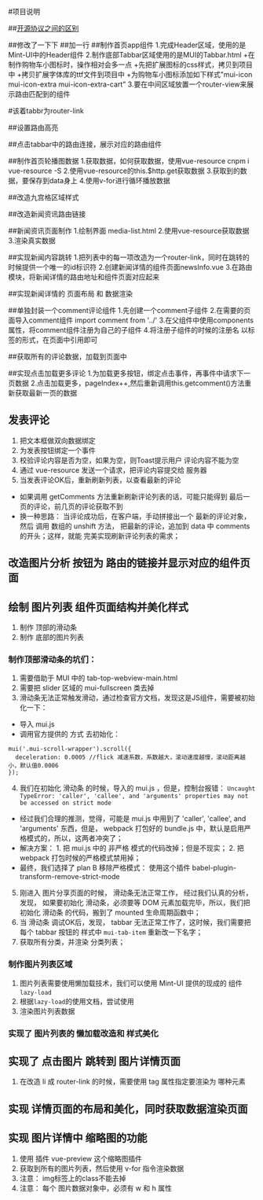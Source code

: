 #项目说明

##[开源协议之间的区别](https://blog.csdn.net/xiaodaima2016/article/details/83645854)

##修改了一下下
##加一行
##制作首页app组件
1.完成Header区域，使用的是Mint-UI中的Header组件
2.制作底部Tabbar区域使用的是MUI的Tabbar.html
+在制作购物车小图标时，操作相对会多一点
+先把扩展图标的css样式，拷贝到项目中
+拷贝扩展字体库的ttf文件到项目中
+为购物车小图标添加如下样式"mui-icon mui-icon-extra mui-icon-extra-cart"
3.要在中间区域放置一个router-view来展示路由匹配到的组件

#该着tabbr为router-link

##设置路由高亮

##点击tabbar中的路由连接，展示对应的路由组件

##制作首页轮播图数据
1.获取数据，如何获取数据，使用vue-resource  cnpm i vue-resource -S
2.使用vue-resource的this.$http.get获取数据
3.获取到的数据，要保存到data身上
4.使用v-for进行循环播放数据

##改造九宫格区域样式

##改造新闻资讯路由链接

##新闻资讯页面制作
1.绘制界面  media-list.html
2.使用vue-resource获取数据
3.渲染真实数据

##实现新闻内容跳转
1.把列表中的每一项改造为一个router-link，同时在跳转的时候提供一个唯一的id标识符
2.创建新闻详情的组件页面newsInfo.vue
3.在路由模块，将新闻详情的路由地址和组件页面对应起来

##实现新闻详情的 页面布局 和 数据渲染

##单独封装一个comment评论组件
1.先创建一个comment子组件
2.在需要的页面导入comment组件
import comment from '../'
3.在父组件中使用components属性，将comment组件注册为自己的子组件
4.将注册子组件的时候的注册名  以标签的形式，在页面中引用即可

##获取所有的评论数据，加载到页面中

##实现点击加载更多评论
1.为加载更多按钮，绑定点击事件，再事件中请求下一页数据
2.点击加载更多，pageIndex++,然后重新调用this.getcomment()方法重新获取最新一页的数据

## 发表评论
1. 把文本框做双向数据绑定
2. 为发表按钮绑定一个事件
3. 校验评论内容是否为空，如果为空，则Toast提示用户 评论内容不能为空
4. 通过 vue-resource 发送一个请求，把评论内容提交给 服务器
5. 当发表评论OK后，重新刷新列表，以查看最新的评论
 + 如果调用 getComments 方法重新刷新评论列表的话，可能只能得到 最后一页的评论，前几页的评论获取不到
 + 换一种思路： 当评论成功后，在客户端，手动拼接出一个 最新的评论对象，然后 调用 数组的 unshift 方法， 把最新的评论，追加到  data 中 comments 的开头；这样，就能 完美实现刷新评论列表的需求；

## 改造图片分析 按钮为 路由的链接并显示对应的组件页面

## 绘制 图片列表 组件页面结构并美化样式
 1. 制作 顶部的滑动条
 2. 制作 底部的图片列表
### 制作顶部滑动条的坑们：
 1. 需要借助于 MUI 中的 tab-top-webview-main.html 
 2. 需要把 slider 区域的 mui-fullscreen 类去掉
 3. 滑动条无法正常触发滑动，通过检查官方文档，发现这是JS组件，需要被初始化一下：
  + 导入 mui.js 
  + 调用官方提供的 方式 去初始化：
  ```
  mui('.mui-scroll-wrapper').scroll({
    deceleration: 0.0005 //flick 减速系数，系数越大，滚动速度越慢，滚动距离越小，默认值0.0006
  });
  ```
 4. 我们在初始化 滑动条 的时候，导入的 mui.js ，但是，控制台报错： `Uncaught TypeError: 'caller', 'callee', and 'arguments' properties may not be accessed on strict mode`
  + 经过我们合理的推测，觉得，可能是 mui.js 中用到了 'caller', 'callee', and 'arguments' 东西，但是， webpack 打包好的 bundle.js 中，默认是启用严格模式的，所以，这两者冲突了；
  + 解决方案： 1. 把 mui.js 中的 非严格 模式的代码改掉；但是不现实； 2. 把 webpack 打包时候的严格模式禁用掉；
  + 最终，我们选择了 plan B  移除严格模式： 使用这个插件 babel-plugin-transform-remove-strict-mode
 5. 刚进入 图片分享页面的时候， 滑动条无法正常工作， 经过我们认真的分析，发现， 如果要初始化 滑动条，必须要等 DOM 元素加载完毕，所以，我们把 初始化 滑动条 的代码，搬到了 mounted 生命周期函数中；
 6. 当 滑动条 调试OK后，发现， tabbar 无法正常工作了，这时候，我们需要把 每个 tabbar 按钮的 样式中  `mui-tab-item` 重新改一下名字；
 7. 获取所有分类，并渲染 分类列表；

### 制作图片列表区域
1. 图片列表需要使用懒加载技术，我们可以使用 Mint-UI 提供的现成的 组件 `lazy-load`
2. 根据`lazy-load`的使用文档，尝试使用
3. 渲染图片列表数据

### 实现了 图片列表的 懒加载改造和 样式美化

## 实现了 点击图片 跳转到 图片详情页面
1. 在改造 li 成 router-link 的时候，需要使用 tag 属性指定要渲染为 哪种元素

## 实现 详情页面的布局和美化，同时获取数据渲染页面

## 实现 图片详情中 缩略图的功能
1. 使用 插件 vue-preview 这个缩略图插件
2. 获取到所有的图片列表，然后使用 v-for 指令渲染数据
3. 注意： img标签上的class不能去掉
4. 注意： 每个 图片数据对象中，必须有 w 和 h 属性